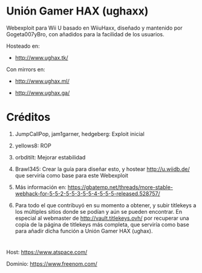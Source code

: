 # Unión Gamer HAX (ughaxx)

Webexploit para Wii U basado en WiiuHaxx, diseñado y mantenido por Gogeta007yBro, con añadidos para la facilidad de los usuarios.

Hosteado en:

- http://www.ughax.tk/

Con mirrors en:

- http://www.ughax.ml/

- http://www.ughax.ga/


# Créditos

1. JumpCallPop, jam1garner, hedgeberg: Exploit inicial

1. yellows8: ROP

1. orbditilt: Mejorar estabilidad

1. Brawl345: Crear la guía para diseñar esto, y hostear http://u.wiidb.de/ que serviría como base para este Webexploit

1. Más información en: https://gbatemp.net/threads/more-stable-webhack-for-5-5-2-5-5-3-5-5-4-5-5-5-released.528757/

1. Para todo el que contribuyó en su momento a obtener, y subir titlekeys a los múltiples sitios donde se podían y aún se pueden encontrar. En especial al webmaster de http://vault.titlekeys.ovh/ por recuperar una copia de la página de titlekeys más completa, que serviría como base para añadir dicha función a Unión Gamer HAX (ughax).

#

Host: https://www.atspace.com/

Dominio: https://www.freenom.com/

